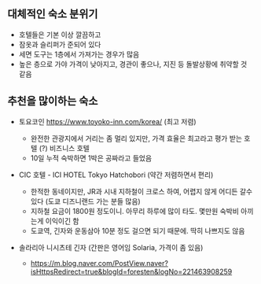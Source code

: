 ## 대체적인 숙소 분위기
- 호텔들은 기본 이상 깔끔하고
- 잠옷과 슬리퍼가 준되어 있다
- 세면 도구는 1층에서 가져가는 경우가 많음
- 높은 층으로 가야 가격이 낮아지고, 경관이 좋으나, 지진 등 돌발상황에 취약할 것 같음 

## 추천을 많이하는 숙소
- 토요코인 https://www.toyoko-inn.com/korea/ (최고 저렴)
  - 완전한 관광지에서 거리는 좀 멀리 있지만, 가격 효율은 최고라고 평가 받는 호텔 (?) 비즈니스 호텔
  - 10일 누적 숙박하면 1박은 공짜라고 들었음
    
- CIC 호텔 - ICI HOTEL Tokyo Hatchobori (약간 저렴하면서 편리)
  - 한적한 동네이지만, JR과 시내 지하철이 크로스 하여, 어렵지 않게 어디든 갈수 있다 (도쿄 디즈니랜드 가는 분들 많음)
  - 지하철 요금이 1800원 정도이니. 아무리 하루에 많이 타도. 몇만원 숙박비 아끼는게 이익이긴 함
  - 도쿄역, 긴자와 운동삼아 10분 정도 걸으면 되기 때문에. 딱히 나쁘지도 않음
    
- 솔라리아 니시츠테 긴자 (간판은 영어임 Solaria, 가격이 좀 있음) 
  - https://m.blog.naver.com/PostView.naver?isHttpsRedirect=true&blogId=foresten&logNo=221463908259 
